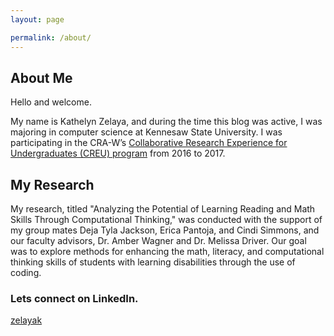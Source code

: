 ```yaml
---
layout: page

permalink: /about/
---
```

## About Me
Hello and welcome. 

My name is Kathelyn Zelaya, and during the time this blog was active, I was majoring in computer science at Kennesaw State University. I was participating in the CRA-W’s [Collaborative Research Experience for Undergraduates (CREU) program](https://cra.org/cra-wp/creu/) from 2016 to 2017.

## My Research

My research, titled "Analyzing the Potential of Learning Reading and Math Skills Through Computational Thinking," was conducted with the support of my group mates Deja Tyla Jackson, Erica Pantoja, and Cindi Simmons, and our faculty advisors, Dr. Amber Wagner and Dr. Melissa Driver. Our goal was to explore methods for enhancing the math, literacy, and computational thinking skills of students with learning disabilities through the use of coding.

### Lets connect on LinkedIn.

[zelayak](https://www.linkedin.com/in/zelayak/)
